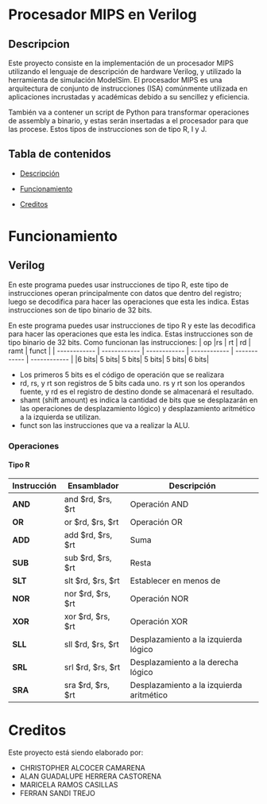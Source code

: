 # Procesador MIPS en Verilog
## Descripcion
Este proyecto consiste en la implementación de un procesador MIPS utilizando el lenguaje de descripción de hardware Verilog, y utilizado la herramienta de simulación ModelSim.
El procesador MIPS es una arquitectura de conjunto de instrucciones (ISA) comúnmente utilizada en aplicaciones incrustadas y académicas debido a su sencillez y eficiencia.

También va a contener un script de Python para transformar operaciones de assembly a binario, y estas serán insertadas a el procesador para que las procese. Estos tipos de instrucciones son de tipo R, I y J.

## Tabla de contenidos
- [Descripción](##Descripcion)
- [Funcionamiento](#Funcionamiento)

- [Creditos](#Creditos)

# Funcionamiento

## Verilog
En este programa puedes usar instrucciones de tipo R, este tipo de instrucciones operan principalmente con datos que dentro del registro; luego se decodifica para hacer las operaciones que esta les indica. 
Estas instrucciones son de tipo binario de 32 bits.

En este programa puedes usar instrucciones de tipo R y este las decodifica para hacer las operaciones que esta les indica. Estas instrucciones son de tipo binario de 32 bits.
Como funcionan las instrucciones:
| op  |rs   |  rt | rd | ramt | funct  |
| ------------ | ------------ | ------------ | ------------ | ------------ | ------------ |
|6 bits| 5 bits| 5 bits| 5 bits| 5 bits| 6 bits|

- Los primeros 5 bits es el código de operación que se realizara
- rd, rs, y rt son registros de 5 bits cada uno. rs y rt son los operandos fuente, y rd es el registro de destino donde se almacenará el resultado.
- shamt (shift amount) es indica la cantidad de bits que se desplazarán en las operaciones de desplazamiento lógico) y desplazamiento aritmético a la izquierda se utilizan.
- funct son las instrucciones que va a realizar la ALU.

### Operaciones
#### Tipo R

|  Instrucción | Ensamblador  | Descripción  |
| ------------ | ------------ | ------------ | 
|  **AND** | and $rd, $rs, $rt   | Operación AND  |
|  **OR** |  or $rd, $rs, $rt | Operación OR  |
| **ADD** | add $rd, $rs, $rt  | Suma  |
| **SUB** | sub $rd, $rs, $rt  | Resta  |
|  **SLT** |  slt $rd, $rs, $rt | Establecer en menos de  |
| **NOR**  | nor $rd, $rs, $rt  | Operación NOR  |
| **XOR**  |  xor $rd, $rs, $rt |  Operación XOR |
| **SLL**  | sll $rd, $rs, $rt  |  Desplazamiento a la izquierda lógico |
| **SRL**  | srl $rd, $rs, $rt  |  Desplazamiento a la derecha  lógico  |
|**SRA**| sra $rd, $rs, $rt |  Desplazamiento a la izquierda aritmético  |

# Creditos
Este proyecto está siendo elaborado por:
- CHRISTOPHER ALCOCER CAMARENA
- ALAN GUADALUPE HERRERA CASTORENA
- MARICELA RAMOS CASILLAS
- FERRAN SANDI TREJO

